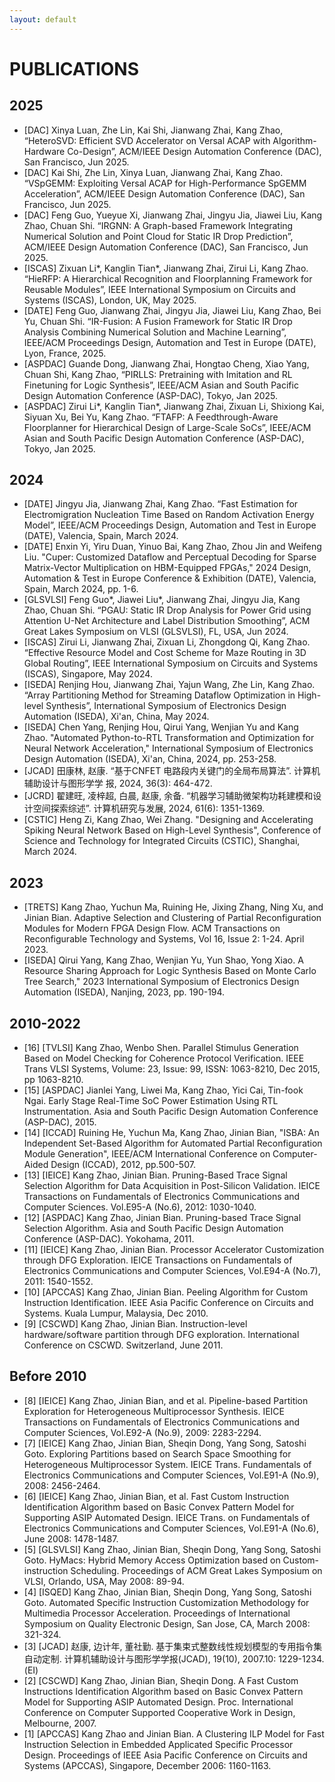 ```yaml
---
layout: default
---
```


# PUBLICATIONS

## 2025
- [DAC] Xinya Luan, Zhe Lin, Kai Shi, Jianwang Zhai, Kang Zhao, “HeteroSVD: Efficient SVD Accelerator on Versal ACAP with Algorithm-Hardware Co-Design”, ACM/IEEE Design Automation Conference (DAC), San Francisco, Jun 2025.
- [DAC] Kai Shi, Zhe Lin, Xinya Luan, Jianwang Zhai, Kang Zhao. “VSpGEMM: Exploiting Versal ACAP for High-Performance SpGEMM Acceleration”, ACM/IEEE Design Automation Conference (DAC), San Francisco, Jun 2025.
- [DAC] Feng Guo, Yueyue Xi, Jianwang Zhai, Jingyu Jia, Jiawei Liu, Kang Zhao, Chuan Shi. “IRGNN: A Graph-based Framework Integrating Numerical Solution and Point Cloud for Static IR Drop Prediction”, ACM/IEEE Design Automation Conference (DAC), San Francisco, Jun 2025.
- [ISCAS] Zixuan Li*, Kanglin Tian*, Jianwang Zhai, Zirui Li, Kang Zhao. “HieRFP: A Hierarchical Recognition and Floorplanning Framework for Reusable Modules”, IEEE International Symposium on Circuits and Systems (ISCAS), London, UK, May 2025.
- [DATE] Feng Guo, Jianwang Zhai, Jingyu Jia, Jiawei Liu, Kang Zhao, Bei Yu, Chuan Shi. “IR-Fusion: A Fusion Framework for Static IR Drop Analysis Combining Numerical Solution and Machine Learning”, IEEE/ACM Proceedings Design, Automation and Test in Europe (DATE), Lyon, France, 2025.
- [ASPDAC] Guande Dong, Jianwang Zhai, Hongtao Cheng, Xiao Yang, Chuan Shi, Kang Zhao, “PIRLLS: Pretraining with Imitation and RL Finetuning for Logic Synthesis”, IEEE/ACM Asian and South Pacific Design Automation Conference (ASP-DAC), Tokyo, Jan 2025.
- [ASPDAC] Zirui Li*, Kanglin Tian*, Jianwang Zhai, Zixuan Li, Shixiong Kai, Siyuan Xu, Bei Yu, Kang Zhao. “FTAFP: A Feedthrough-Aware Floorplanner for Hierarchical Design of Large-Scale SoCs”, IEEE/ACM Asian and South Pacific Design Automation Conference (ASP-DAC), Tokyo, Jan 2025.

## 2024
- [DATE] Jingyu Jia, Jianwang Zhai, Kang Zhao. “Fast Estimation for Electromigration Nucleation Time Based on Random Activation Energy Model”, IEEE/ACM Proceedings Design, Automation and Test in Europe (DATE), Valencia, Spain, March 2024.
- [DATE] Enxin Yi, Yiru Duan, Yinuo Bai, Kang Zhao, Zhou Jin and Weifeng Liu. "Cuper: Customized Dataflow and Perceptual Decoding for Sparse Matrix-Vector Multiplication on HBM-Equipped FPGAs," 2024 Design, Automation & Test in Europe Conference & Exhibition (DATE), Valencia, Spain, March 2024, pp. 1-6.
- [GLSVLSI] Feng Guo*, Jiawei Liu*, Jianwang Zhai, Jingyu Jia, Kang Zhao, Chuan Shi. “PGAU: Static IR Drop Analysis for Power Grid using Attention U-Net Architecture and Label Distribution Smoothing”, ACM Great Lakes Symposium on VLSI (GLSVLSI), FL, USA, Jun 2024.
- [ISCAS] Zirui Li, Jianwang Zhai, Zixuan Li, Zhongdong Qi, Kang Zhao. “Effective Resource Model and Cost Scheme for Maze Routing in 3D Global Routing”, IEEE International Symposium on Circuits and Systems (ISCAS), Singapore, May 2024.
- [ISEDA] Renjing Hou, Jianwang Zhai, Yajun Wang, Zhe Lin, Kang Zhao. “Array Partitioning Method for Streaming Dataflow Optimization in High-level Synthesis”, International Symposium of Electronics Design Automation (ISEDA), Xi'an, China, May 2024.
- [ISEDA] Chen Yang, Renjing Hou, Qirui Yang, Wenjian Yu and Kang Zhao. "Automated Python-to-RTL Transformation and Optimization for Neural Network Acceleration," International Symposium of Electronics Design Automation (ISEDA), Xi'an, China, 2024, pp. 253-258.
- [JCAD] 田康林, 赵康. “基于CNFET 电路段内关键门的全局布局算法”. 计算机辅助设计与图形学学
报, 2024, 36(3): 464-472.
- [JCRD] 翟建旺, 凌梓超, 白晨, 赵康, 余备. “机器学习辅助微架构功耗建模和设计空间探索综述”.
计算机研究与发展, 2024, 61(6): 1351-1369.
- [CSTIC] Heng Zi, Kang Zhao, Wei Zhang. "Designing and Accelerating Spiking Neural Network Based on High-Level Synthesis", Conference of Science and Technology for Integrated Circuits (CSTIC), Shanghai, March 2024.

## 2023
- [TRETS] Kang Zhao, Yuchun Ma, Ruining He, Jixing Zhang, Ning Xu, and Jinian Bian. Adaptive Selection and Clustering of Partial Reconfiguration Modules for Modern FPGA Design Flow. ACM Transactions on Reconfigurable Technology and Systems, Vol 16, Issue 2: 1-24. April 2023.
- [ISEDA] Qirui Yang, Kang Zhao, Wenjian Yu, Yun Shao, Yong Xiao. A Resource Sharing Approach for Logic Synthesis Based on Monte Carlo Tree Search," 2023 International Symposium of Electronics Design Automation (ISEDA), Nanjing, 2023, pp. 190-194.

## 2010-2022
- [16] [TVLSI] Kang Zhao, Wenbo Shen. Parallel Stimulus Generation Based on Model Checking for Coherence Protocol Verification. IEEE Trans VLSI Systems, Volume: 23, Issue: 99, ISSN: 1063-8210, Dec 2015, pp 1063-8210.
- [15] [ASPDAC] Jianlei Yang, Liwei Ma, Kang Zhao, Yici Cai, Tin-fook Ngai. Early Stage Real-Time SoC Power Estimation Using RTL Instrumentation. Asia and South Pacific Design Automation Conference (ASP-DAC), 2015. 
- [14] [ICCAD] Ruining He, Yuchun Ma, Kang Zhao, Jinian Bian, "ISBA: An Independent Set-Based Algorithm for Automated Partial Reconfiguration Module Generation", IEEE/ACM International Conference on Computer-Aided Design (ICCAD), 2012, pp.500-507.
- [13] [IEICE] Kang Zhao, Jinian Bian. Pruning-Based Trace Signal Selection Algorithm for Data Acquisition in Post-Silicon Validation. IEICE Transactions on Fundamentals of Electronics Communications and Computer Sciences. Vol.E95-A (No.6), 2012: 1030-1040. 
- [12] [ASPDAC] Kang Zhao, Jinian Bian. Pruning-based Trace Signal Selection Algorithm. Asia and South Pacific Design Automation Conference (ASP-DAC). Yokohama, 2011.
- [11] [IEICE] Kang Zhao, Jinian Bian. Processor Accelerator Customization through DFG Exploration. IEICE Transactions on Fundamentals of Electronics Communications and Computer Sciences, Vol.E94-A (No.7), 2011: 1540-1552.
- [10] [APCCAS] Kang Zhao, Jinian Bian. Peeling Algorithm for Custom Instruction Identification. IEEE Asia Pacific Conference on Circuits and Systems. Kuala Lumpur, Malaysia, Dec 2010.
- [9] [CSCWD] Kang Zhao, Jinian Bian. Instruction-level hardware/software partition through DFG exploration. International Conference on CSCWD. Switzerland, June 2011.

## Before 2010
- [8] [IEICE] Kang Zhao, Jinian Bian, and et al. Pipeline-based Partition Exploration for Heterogeneous Multiprocessor Synthesis. IEICE Transactions on Fundamentals of Electronics Communications and Computer Sciences, Vol.E92-A (No.9), 2009: 2283-2294.
- [7] [IEICE] Kang Zhao, Jinian Bian, Sheqin Dong, Yang Song, Satoshi Goto. Exploring Partitions based on Search Space Smoothing for Heterogeneous Multiprocessor System. IEICE Trans. Fundamentals of Electronics Communications and Computer Sciences, Vol.E91-A (No.9), 2008: 2456-2464.
- [6] [IEICE] Kang Zhao, Jinian Bian, et al. Fast Custom Instruction Identification Algorithm based on Basic Convex Pattern Model for Supporting ASIP Automated Design. IEICE Trans. on Fundamentals of Electronics Communications and Computer Sciences, Vol.E91-A (No.6), June 2008: 1478-1487.
- [5] [GLSVLSI] Kang Zhao, Jinian Bian, Sheqin Dong, Yang Song, Satoshi Goto. HyMacs: Hybrid Memory Access Optimization based on Custom-instruction Scheduling. Proceedings of ACM Great Lakes Symposium on VLSI, Orlando, USA, May 2008: 89-94.
- [4] [ISQED] Kang Zhao, Jinian Bian, Sheqin Dong, Yang Song, Satoshi Goto. Automated Specific Instruction Customization Methodology for Multimedia Processor Acceleration. Proceedings of International Symposium on Quality Electronic Design, San Jose, CA, March 2008: 321-324.
- [3] [JCAD] 赵康, 边计年, 董社勤. 基于集束式整数线性规划模型的专用指令集自动定制. 计算机辅助设计与图形学学报(JCAD), 19(10), 2007.10: 1229-1234. (EI)
- [2] [CSCWD] Kang Zhao, Jinian Bian, Sheqin Dong. A Fast Custom Instructions Identification Algorithm based on Basic Convex Pattern Model for Supporting ASIP Automated Design. Proc. International Conference on Computer Supported Cooperative Work in Design, Melbourne, 2007. 
- [1] [APCCAS] Kang Zhao and Jinian Bian. A Clustering ILP Model for Fast Instruction Selection in Embedded Applicated Specific Processor Design. Proceedings of IEEE Asia Pacific Conference on Circuits and Systems (APCCAS), Singapore, December 2006: 1160-1163.
